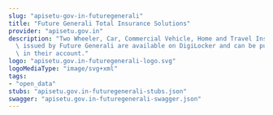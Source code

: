 ```yaml
---
slug: "apisetu-gov-in-futuregenerali"
title: "Future Generali Total Insurance Solutions"
provider: "apisetu.gov.in"
description: "Two Wheeler, Car, Commercial Vehicle, Home and Travel Insurance policies\
  \ issued by Future Generali are available on DigiLocker and can be pulled by citizens\
  \ in their account."
logo: "apisetu.gov.in-futuregenerali-logo.svg"
logoMediaType: "image/svg+xml"
tags:
- "open_data"
stubs: "apisetu.gov.in-futuregenerali-stubs.json"
swagger: "apisetu.gov.in-futuregenerali-swagger.json"
---
```


